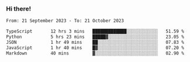 ### Hi there!

<!--START_SECTION:waka-->

```txt
From: 21 September 2023 - To: 21 October 2023

TypeScript       12 hrs 3 mins   █████████████░░░░░░░░░░░░   51.59 %
Python           5 hrs 23 mins   █████▓░░░░░░░░░░░░░░░░░░░   23.05 %
JSON             1 hr 49 mins    ██░░░░░░░░░░░░░░░░░░░░░░░   07.83 %
JavaScript       1 hr 40 mins    █▓░░░░░░░░░░░░░░░░░░░░░░░   07.20 %
Markdown         40 mins         ▓░░░░░░░░░░░░░░░░░░░░░░░░   02.90 %
```

<!--END_SECTION:waka-->
